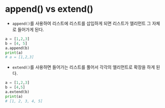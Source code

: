 # append() vs extend()

- `append()`를 사용하여 리스트에 리스트를 삽입하게 되면 리스트가 엘리먼트 그 자체로 들어가게 된다.

```python
a = [1,2,3]
b = [4, 5]
a.append(b)
print(a)
# a = [1,2,3]

```

- `extend()`를 사용하면 들어가는 리스트를 풀어서 각각의 엘리먼트로 확장을 하게 된다.

```python
a = [1,2,3]
b = [4,5]
a.extend(b)
print(a)
# [1, 2, 3, 4, 5]
```